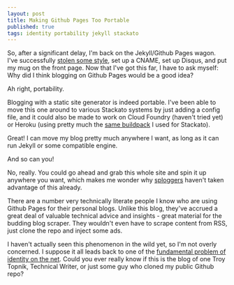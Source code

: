 ```yaml
---
layout: post
title: Making Github Pages Too Portable
published: true
tags: identity portability jekyll stackato
---
```


So, after a significant delay, I'm back on the Jekyll/Github Pages wagon. I've successfully [stolen some style](https://github.com/dueyfinster/dueyfinster.github.com/), set up a CNAME, set up Disqus, and put my mug on the front page. Now that I've got this far, I have to ask myself: Why did I think blogging on Github Pages would be a good idea?

Ah right, portability.

Blogging with a static site generator is indeed portable. I've been able to move this one around to various Stackato systems by just adding a config file, and it could also be made to work on Cloud Foundry (haven't tried yet) or Heroku (using pretty much the [same buildpack](https://github.com/troytop/stackato-buildpack-jekyll) I used for Stackato).

Great! I can move my blog pretty much anywhere I want, as long as it can run Jekyll or some compatible engine.

And so can you!

No, really. You could go ahead and grab this whole site and spin it up anywhere you want, which makes me wonder why [sploggers](http://en.wikipedia.org/wiki/Spam_blog) haven't taken advantage of this already.

There are a number very technically literate people I know who are using Github Pages for their personal blogs. Unlike this blog, they've accrued a great deal of valuable technical advice and insights - great material for the budding blog scraper. They wouldn't even have to scrape content from RSS, just clone the repo and inject some ads.

I haven't actually seen this phenomenon in the wild yet, so I'm not overly concerned. I suppose it all leads back to one of the [fundamental problem of identity on the net](http://en.wikipedia.org/wiki/On_the_Internet,_nobody_knows_you%27re_a_dog). Could you ever really know if this is the blog of one Troy Topnik, Technical Writer, or just some guy who cloned my public Github repo?


